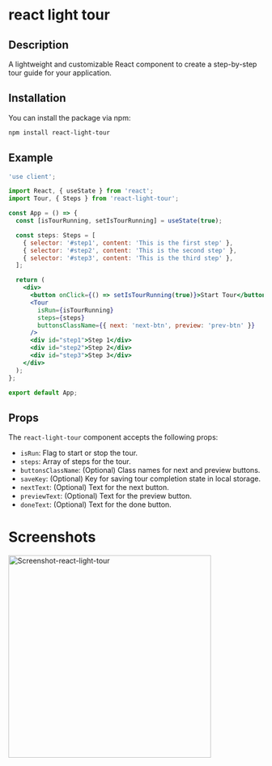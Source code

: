 # react light tour

## Description

A lightweight and customizable React component to create a step-by-step tour guide for your application.

## Installation

You can install the package via npm:

```bash
npm install react-light-tour
```

## Example

```jsx filename="demo.jsx" {3} copy
'use client';

import React, { useState } from 'react';
import Tour, { Steps } from 'react-light-tour';

const App = () => {
  const [isTourRunning, setIsTourRunning] = useState(true);

  const steps: Steps = [
    { selector: '#step1', content: 'This is the first step' },
    { selector: '#step2', content: 'This is the second step' },
    { selector: '#step3', content: 'This is the third step' },
  ];

  return (
    <div>
      <button onClick={() => setIsTourRunning(true)}>Start Tour</button>
      <Tour
        isRun={isTourRunning}
        steps={steps}
        buttonsClassName={{ next: 'next-btn', preview: 'prev-btn' }}
      />
      <div id="step1">Step 1</div>
      <div id="step2">Step 2</div>
      <div id="step3">Step 3</div>
    </div>
  );
};

export default App;
```

## Props

The `react-light-tour` component accepts the following props:

- `isRun`: Flag to start or stop the tour.
- `steps`: Array of steps for the tour.
- `buttonsClassName`: (Optional) Class names for next and preview buttons.
- `saveKey`: (Optional) Key for saving tour completion state in local storage.
- `nextText`: (Optional) Text for the next button.
- `previewText`: (Optional) Text for the preview button.
- `doneText`: (Optional) Text for the done button.

# Screenshots

<img src="https://react-light-tour-docs.vercel.app/Screenshot-react-light-tour.png" alt="Screenshot-react-light-tour" width="400">
